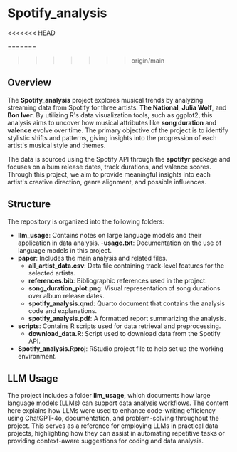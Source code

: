 # Spotify_analysis
<<<<<<< HEAD

=======
>>>>>>> origin/main

## Overview

The **Spotify_analysis** project explores musical trends by analyzing streaming data from Spotify for three artists: **The National**, **Julia Wolf**, and **Bon Iver**. By utilizing R's data visualization tools, such as ggplot2, this analysis aims to uncover how musical attributes like **song duration** and **valence** evolve over time. The primary objective of the project is to identify stylistic shifts and patterns, giving insights into the progression of each artist's musical style and themes.

The data is sourced using the Spotify API through the **spotifyr** package and focuses on album release dates, track durations, and valence scores. Through this project, we aim to provide meaningful insights into each artist's creative direction, genre alignment, and possible influences.

## Structure

The repository is organized into the following folders:

- **llm_usage**: Contains notes on large language models and their application in data analysis.
  -**usage.txt**: Documentation on the use of language models in this project.
- **paper**: Includes the main analysis and related files.
  - **all_artist_data.csv**: Data file containing track-level features for the selected artists.
  - **references.bib**: Bibliographic references used in the project.
  - **song_duration_plot.png**: Visual representation of song durations over album release dates.
  - **spotify_analysis.qmd**: Quarto document that contains the analysis code and explanations.
  - **spotify_analysis.pdf**: A formatted report summarizing the analysis.
- **scripts**: Contains R scripts used for data retrieval and preprocessing.
  - **download_data.R**: Script used to download data from the Spotify API.
- **Spotify_analysis.Rproj**: RStudio project file to help set up the working environment.

## LLM Usage

The project includes a folder **llm_usage**, which documents how large language models (LLMs) can support data analysis workflows. The content here explains how LLMs were used to enhance code-writing efficiency using ChatGPT-4o, documentation, and problem-solving throughout the project. This serves as a reference for employing LLMs in practical data projects, highlighting how they can assist in automating repetitive tasks or providing context-aware suggestions for coding and data analysis.


